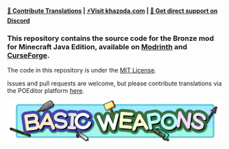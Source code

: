 #### [🤝 Contribute Translations](https://poeditor.com/join/project/vW0G3i42PX)  |  [⚡Visit khazoda.com](https://khazoda.com)  |  [💬 Get direct support on Discord](https://discord.com/invite/vEZUkSxwR9)

### This repository contains the source code for the Bronze mod for Minecraft Java Edition, available on [Modrinth](https://modrinth.com/mod/basic-weapons) and [CurseForge](https://www.curseforge.com/minecraft/mc-mods/basic-weapons).

The code in this repository is under the [MIT License](https://github.com/Khazoda/basic-weapons/blob/latest-stable/LICENSE).

Issues and pull requests are welcome, but please contribute translations via the POEditor platform [here](https://poeditor.com/join/project/vW0G3i42PX).

![Basic Weapons mod banner](https://github.com/Khazoda/basic-weapons/blob/Web-Assets/description_common/banner.png?raw=true)
